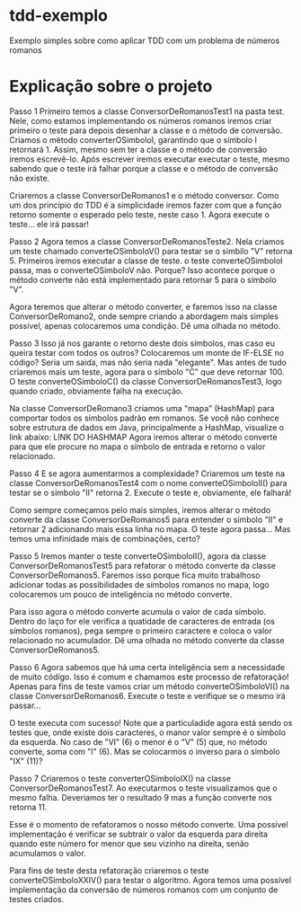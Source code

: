 tdd-exemplo
===========

Exemplo simples sobre como aplicar TDD com um problema de números romanos


Explicação sobre o projeto
===========
Passo 1
Primeiro temos a classe ConversorDeRomanosTest1 na pasta test. Nele, como estamos implementando os números romanos iremos criar primeiro o teste para depois desenhar a classe e o método de conversão.
Criamos o método converterOSimboloI, garantindo que o símbolo I retornará 1. Assim, mesmo sem ter a classe e o método de conversão iremos escrevê-lo.
Após escrever iremos executar executar o teste, mesmo sabendo que o teste irá falhar porque a classe e o método de conversão não existe.

Criaremos a classe ConversorDeRomanos1 e o método conversor. Como um dos princípio do TDD é a simplicidade iremos fazer com que a função retorno somente o esperado pelo teste, neste caso 1.
Agora execute o teste... ele irá passar!

Passo 2
Agora temos a classe ConversorDeRomanosTeste2. Nela criamos um teste chamado converteOSimboloV() para testar se o simbilo "V" retorna 5. Primeiros iremos executar a classe de teste. o teste converteOSimboloI passa, mas o converteOSimboloV não. Porque?
Isso acontece porque o método converte não está implementado para retornar 5 para o símbolo "V".

Agora teremos que alterar o método converter, e faremos isso na classe ConversorDeRomano2, onde sempre criando a abordagem mais simples possível, apenas colocaremos uma condição. Dê uma olhada no método.

Passo 3
Isso já nos garante o retorno deste dois símbolos, mas caso eu queira testar com todos os outros? Colocaremos um monte de IF-ELSE no código?
Seria um saida, mas não seria nada "elegante".
Mas antes de tudo criaremos mais um teste, agora para o símbolo "C" que deve retornar 100. O teste converteOSimboloC() da classe ConversorDeRomanosTest3, logo quando criado, obviamente falha na execução.

Na classe ConversorDeRomano3 criamos uma "mapa" (HashMap) para comportar todos os símbolos padrão em romanos.
Se você não conhece sobre estrutura de dados em Java, principalmente a HashMap, visualize o link abaixo:
LINK DO HASHMAP
Agora iremos alterar o método converte para que ele procure no mapa o símbolo de entrada e retorno o valor relacionado.

Passo 4
E se agora aumentarmos a complexidade?
Criaremos um teste na classe ConversorDeRomanosTest4 com o nome converteOSimboloII() para testar se o símbolo "II" retorna 2.
Execute o teste e, obviamente, ele falhará!

Como sempre começamos pelo mais simples, iremos alterar o método converte da classe ConversorDeRomanos5 para entender o símbolo "II" e retornar 2 adicionando mais essa linha no mapa. O teste agora passa... Mas temos uma infinidade mais de combinações, certo?

Passo 5
Iremos manter o teste converteOSimboloII(), agora da classe ConversorDeRomanosTest5 para refatorar o método converte da classe ConversorDeRomanos5.
Faremos isso porque fica muito trabalhoso adicionar todas as possibilidades de símbolos romanos no mapa, logo colocaremos um pouco de inteligência no método converte.

Para isso agora o método converte acumula o valor de cada símbolo. Dentro do laço for ele verifica a quatidade de caracteres de entrada (os símbolos romanos), pega sempre o primeiro caractere e coloca o valor relacionado no acumulador. Dê uma olhada no método converte da classe ConversorDeRomanos5.

Passo 6
Agora sabemos que há uma certa inteligência sem a necessidade de muito código. Isso é comum e chamamos este processo de refatoração!
Apenas para fins de teste vamos criar um método converteOSimboloVI() na classe ConversorDeRomanos6. 
Execute o teste e verifique se o mesmo irá passar...

O teste executa com sucesso! Note que a particuladide agora está sendo os testes que, onde existe dois caracteres, o manor valor sempre é o símbolo da esquerda. No caso de "VI" (6) o menor é o "V" (5) que, no método converte, soma com "I" (6).
Mas se colocarmos o inverso para o simbolo "IX" (11)?


Passo 7
Criaremos o teste converterOSimboloIX() na classe ConversorDeRomanosTest7. Ao executarmos o teste visualizamos que o mesmo falha. Deveriamos ter o resultado 9 mas a função converte nos retorna 11.

Esse é o momento de refatoramos o nosso método converte. Uma possível implementação é verificar se subtrair o valor da esquerda para direita quando este número for menor que seu vizinho na direita, senão acumulamos o valor.

Para fins de teste desta refatoração criaremos o teste converteOSimboloXXIV() para testar o algoritmo.
Agora temos uma possível implementação da conversão de números romanos com um conjunto de testes criados.



